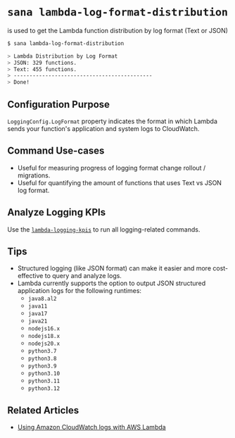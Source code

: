 # `sana lambda-log-format-distribution`

is used to get the Lambda function distribution by log format (Text or JSON)

```sh
$ sana lambda-log-format-distribution

> Lambda Distribution by Log Format
> JSON: 329 functions.
> Text: 455 functions.
> --------------------------------------------
> Done!
```

## Configuration Purpose

`LoggingConfig.LogFormat` property indicates the format in which Lambda sends your function's application and system logs to CloudWatch.

## Command Use-cases

- Useful for measuring progress of logging format change rollout / migrations.
- Useful for quantifying the amount of functions that uses Text vs JSON log format.

## Analyze Logging KPIs

Use the [`lambda-logging-kpis`](/lambda/aliases/logging-kpis) to run all logging-related commands.

## Tips

- Structured logging (like JSON format) can make it easier and more cost-effective to query and analyze logs.
- Lambda currently supports the option to output JSON structured application logs for the following runtimes:
  - `java8.al2`
  - `java11`
  - `java17`
  - `java21`
  - `nodejs16.x`
  - `nodejs18.x`
  - `nodejs20.x`
  - `python3.7`
  - `python3.8`
  - `python3.9`
  - `python3.10`
  - `python3.11`
  - `python3.12`

## Related Articles

- [Using Amazon CloudWatch logs with AWS Lambda](https://docs.aws.amazon.com/lambda/latest/dg/monitoring-cloudwatchlogs.html)
